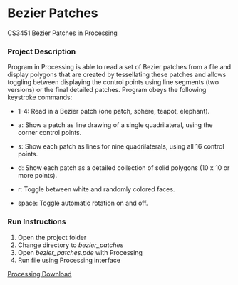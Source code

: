 # Bezier Patches
CS3451 Bezier Patches in Processing

### Project Description ###
Program in Processing is able to read a set of Bezier patches from a file and display polygons that are created by tessellating these patches and allows toggling between displaying the control points using line segments (two versions) or the final detailed patches. Program obeys the following keystroke commands:

* 1-4: Read in a Bezier patch (one patch, sphere, teapot, elephant).

* a: Show a patch as line drawing of a single quadrilateral, using the corner control points.

* s: Show each patch as lines for nine quadrilaterals, using all 16 control points.

* d: Show each patch as a detailed collection of solid polygons (10 x 10 or more points).

* r: Toggle between white and randomly colored faces.

* space: Toggle automatic rotation on and off.


### Run Instructions ###
1. Open the project folder
2. Change directory to *bezier_patches*
2. Open *bezier_patches.pde* with Processing
3. Run file using Processing interface

[Processing Download](https://processing.org/download/)
